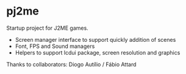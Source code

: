 # pj2me
Startup project for J2ME games.

- Screen manager interface to support quickly addition of scenes
- Font, FPS and Sound managers
- Helpers to support lcdui package, screen resolution and graphics

Thanks to collaborators:
Diogo Autílio /
Fábio Attard
